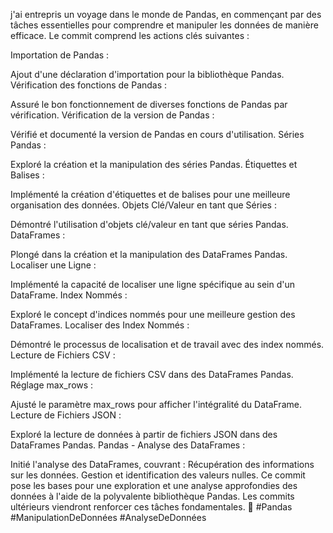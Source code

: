 
j'ai entrepris un voyage dans le monde de Pandas, en commençant par des tâches essentielles pour comprendre et manipuler les données de manière efficace. Le commit comprend les actions clés suivantes :

Importation de Pandas :

Ajout d'une déclaration d'importation pour la bibliothèque Pandas.
Vérification des fonctions de Pandas :

Assuré le bon fonctionnement de diverses fonctions de Pandas par vérification.
Vérification de la version de Pandas :

Vérifié et documenté la version de Pandas en cours d'utilisation.
Séries Pandas :

Exploré la création et la manipulation des séries Pandas.
Étiquettes et Balises :

Implémenté la création d'étiquettes et de balises pour une meilleure organisation des données.
Objets Clé/Valeur en tant que Séries :

Démontré l'utilisation d'objets clé/valeur en tant que séries Pandas.
DataFrames :

Plongé dans la création et la manipulation des DataFrames Pandas.
Localiser une Ligne :

Implémenté la capacité de localiser une ligne spécifique au sein d'un DataFrame.
Index Nommés :

Exploré le concept d'indices nommés pour une meilleure gestion des DataFrames.
Localiser des Index Nommés :

Démontré le processus de localisation et de travail avec des index nommés.
Lecture de Fichiers CSV :

Implémenté la lecture de fichiers CSV dans des DataFrames Pandas.
Réglage max_rows :

Ajusté le paramètre max_rows pour afficher l'intégralité du DataFrame.
Lecture de Fichiers JSON :

Exploré la lecture de données à partir de fichiers JSON dans des DataFrames Pandas.
Pandas - Analyse des DataFrames :

Initié l'analyse des DataFrames, couvrant :
Récupération des informations sur les données.
Gestion et identification des valeurs nulles.
Ce commit pose les bases pour une exploration et une analyse approfondies des données à l'aide de la polyvalente bibliothèque Pandas. Les commits ultérieurs viendront renforcer ces tâches fondamentales. 🚀 #Pandas #ManipulationDeDonnées #AnalyseDeDonnées